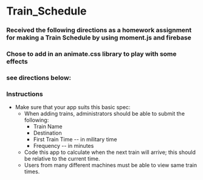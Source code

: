 # Train_Schedule

### Received the following directions as a homework assignment for making a Train Schedule by using moment.js and firebase
### Chose to add in an animate.css library to play with some effects
### see directions below:

### Instructions

* Make sure that your app suits this basic spec:
  * When adding trains, administrators should be able to submit the following:
    * Train Name
    * Destination 
    * First Train Time -- in military time
    * Frequency -- in minutes
  * Code this app to calculate when the next train will arrive; this should be relative to the current time.
  * Users from many different machines must be able to view same train times.
  

